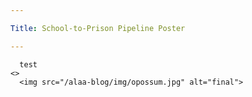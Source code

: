 ```yaml
---

Title: School-to-Prison Pipeline Poster  

---
```

      test 
    <>
      <img src="/alaa-blog/img/opossum.jpg" alt="final">

